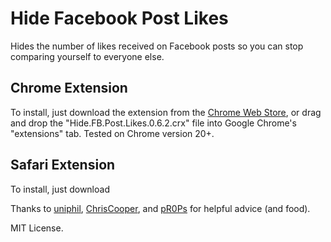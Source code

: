 # Hide Facebook Post Likes

Hides the number of likes received on Facebook posts so you can stop comparing yourself to everyone else.

## Chrome Extension
To install, just download the extension from the [Chrome Web Store](https://chrome.google.com/webstore/detail/hide-facebook-post-likes/epbnnhamgebfpfopdghjimdgfllbfpak), or drag and drop the "Hide.FB.Post.Likes.0.6.2.crx" file into Google Chrome's "extensions" tab. Tested on Chrome version 20+.

## Safari Extension
To install, just download

Thanks to [uniphil](https://github.com/uniphil), [ChrisCooper](https://github.com/ChrisCooper), and [pR0Ps](https://github.com/pR0Ps) for helpful advice (and food).

MIT License.